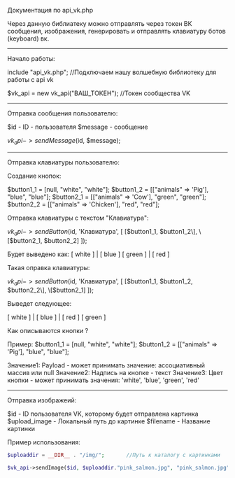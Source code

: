 Документация по api_vk.php

Через данную библиатеку можно отправлять через токен ВК сообщения, изображения, генерировать и отправлять клавиатуру ботов (keyboard) вк.

****************************************
Начало работы:

include "api_vk.php"; //Подключаем нашу волшебную библиотеку для работы с api vk

$vk_api = new vk_api("ВАШ_ТОКЕН"); //Токен сообщества VK

******************************************
Отправка сообщения пользователю:

$id - ID - пользователя
$message - сообщение

$vk_api->sendMessage($id, $message);
*******************************************
Отправка клавиатуры пользователю:

Создание кнопок:

$button1_1 = \[null, "white", "white"\];
$button1_2 = \[\["animals" => 'Pig'\], "blue", "blue"\];
$button2_1 = \[\["animals" => 'Cow'\], "green", "green"\];
$button2_2 = \[\["animals" => 'Chicken'\], "red", "red"\];

Отправка клавиатуры с текстом "Клавиатура":

$vk_api->sendButton($id, 'Клавиатура', \[
	\[$button1_1, $button1_2\],
	\[$button2_1, $button2_2\]
\]);

Будет выведено как:
\[ white \] | \[ blue \]
\[ green \] | \[ red  \]

Такая оправка клавиатуры:

$vk_api->sendButton($id, 'Клавиатура', \[
	\[$button1_1, $button1_2, $button2_2\],
	\[$button2_1\]
\]);

Выведет следующее:

\[ white \] | \[ blue \] | \[ red \]
\[           green            \]

Как описываются кнопки ?

Пример:
$button1_1 = \[null, "white", "white"\];
$button1_2 = \[\["animals" => 'Pig'\], "blue", "blue"\];

Значение1: Payload - может принимать значение: ассоциативный массив или null
Значение2: Надпись на кнопке - текст
Значение3: Цвет кнопки - может принимать значения: 'white', 'blue', 'green', 'red'
********************************************************************************************
Отправка изображеий:

$id - ID пользователя VK, которому будет отправлена картинка
$upload_image - Локальный путь до картинке
$filename - Название картинки

Пример использования:

```php
$uploaddir = __DIR__ . "/img/";       //Путь к каталогу с картинками

$vk_api->sendImage($id, $uploaddir."pink_salmon.jpg", "pink_salmon.jpg");
```
